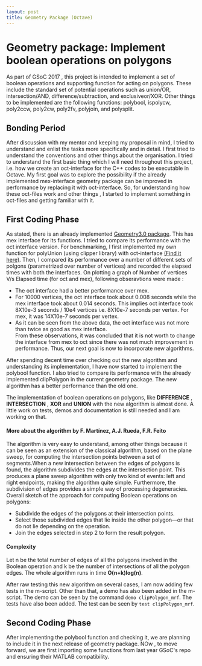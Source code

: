 ```yaml
---
layout: post
title: Geometry Package (Octave)
---
```


# Geometry package: Implement boolean operations on polygons ##
As part of GSoC 2017 , this project is intended to implement a set of boolean operations and supporting function for acting on polygons. These include the standard set of potential operations such as union/OR, intersection/AND, difference/subtraction, and exclusiveor/XOR. Other things to be implemented are the following functions: polybool, ispolycw, poly2ccw, poly2cw, poly2fv, polyjoin, and polysplit.<br/>

## Bonding Period
After discussion with my mentor and keeping my proposal in mind, I tried to understand and enlist the tasks more specifically and in detail.  I first tried to understand the conventions and other things about the organisation. I tried to understand the first basic thing which I will need throughout this project, i.e. how we create an oct-interface for the C++ codes to be executable in Octave. 
My first goal was to explore the possibility if the already implemented mex-interface geometry package can be improved in performance by replacing it with oct-interface. So, for understanding how these oct-files work and other things , I started to  implement something in oct-files and getting familiar with it.

## First Coding Phase
As stated, there is an already implemented [Geometry3.0 package](https://github.com/piyush-jain1/GSoC17OctaveGeometry). This has mex interface for its functions. I tried to compare its performance with the oct interface version. For benchmarking, I first implemented my own function for polyUnion (using clipper library) with oct-interface [(Find it here)](https://github.com/piyush-jain1/GSoC17OctaveGeometry/tree/master/devel/MyPolyUnion). Then, I compared its performance over a number of different sets of polgons (parametrized over number of vertices) and recorded the elapsed times with both the interfaces. On plotting a graph of Number of vertices V/s Elapsed time (for oct and mex), following obseravtions were made : </br>
- The oct interface had a better performance over mex.
- For 10000 vertices, the oct interface took about 0.008 seconds while the mex interface took about 0.014 seconds. This implies oct interface took 8X10e-3 seconds / 10e4 vertices i.e. 8X10e-7 seconds per vertex. For mex, it was 14X10e-7 seconds per vertex.
- As it can be seen from the above data, the oct interface was not more than twice as good as mex interface.</br>
From these observations, it was concluded that it is not worth to change the interface from mex to oct since there was not much improvement in performance. Thus, our next goal is now to incorporate new algorithms.

After spending decent time over checking out the new algorithm and understanding its implementation, I have now started to implement the polybool function. I also tried to compare its performance with the already implemented clipPolygon in the current geometry package. The new algorithm has a better performance than the old one. 

The implementation of boolean operations on polygons, like **DIFFERENCE** , **INTERSECTION** , **XOR** and **UNION**   with the new algorithm is almost done. A little work on tests, demos and documentation is still needed and I am working on that.

#### More about the algorithm by F. Martínez, A.J. Rueda, F.R. Feito ####
The algorithm is very easy to understand, among other things because it can be seen as an extension of the classical algorithm, based on the plane sweep, for computing the intersection points between a set of segments.When a new intersection between the edges of polygons is found, the algorithm subdivides the edges at the intersection point. This produces a plane sweep algorithm with only two kind of events: left and right endpoints, making the algorithm quite simple. Furthermore, the subdivision of edges provides a simple way of processing degeneracies. </br>
Overall sketch of the approach for computing Boolean operations on polygons:
- Subdivide the edges of the polygons at their intersection points.
- Select those subdivided edges that lie inside the other polygon—or that do not lie depending on the operation.
- Join the edges selected in step 2 to form the result polygon.</br>
#### Complexity ####
Let n be the total number of edges of all the polygons involved in the Boolean operation and k be the number of intersections of all the polygon edges. The whole algorithm runs in time **O(n+k)log(n)**.</br>

After raw testing this new algorithm on several cases, I am now adding few tests in the m-script. Other than that, a demo has also been added in the m-script. The demo can be seen by the command `demo clipPolygon_mrf`. The tests have also been added. The test can be seen by `test clipPolygon_mrf`.

## Second Coding Phase
After implementing the polybool function and checking it, we are planning to include it in the next release of geometry package. NOw , to move forward, we are first importing some functions from last year GSoC's repo and ensuring their MATLAB compatibility.




